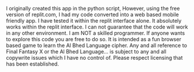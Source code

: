 I originally created this app in the python script,
However, using the free version of replit.com,
I had my code converted into a web based mobile friendly app.
I have tested it within the replit interface alone.
It absolutely works within the replit interface.
I can not guarantee that the code will work in any other environment.
I am NOT a skilled programmer.
If anyone wants to explore this code you are free to do so.
It is intended as a fun browser based game to learn the Al Bhed Language cipher.
Any and all reference to Final Fantasy X or the Al Bhed Language...
is subject to any and all copywrite issues which I have no control of.
Please respect licensing that has been established.
